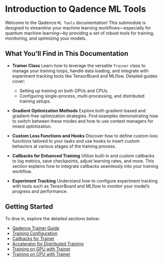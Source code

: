 # Introduction to Qadence ML Tools

Welcome to the Qadence `ML Tools` documentation! This submodule is designed to streamline your machine learning workflows—especially for quantum machine learning—by providing a set of robust tools for training, monitoring, and optimizing your models.

## What You'll Find in This Documentation

- **Trainer Class**
  Learn how to leverage the versatile `Trainer` class to manage your training loops, handle data loading, and integrate with experiment tracking tools like TensorBoard and MLflow. Detailed guides cover:

    - Setting up training on both GPUs and CPUs.
    - Configuring single-process, multi-processing, and distributed training setups.

- **Gradient Optimization Methods**
  Explore both gradient-based and gradient-free optimization strategies. Find examples demonstrating how to switch between these modes and how to use context managers for mixed optimization.

- **Custom Loss Functions and Hooks**
  Discover how to define custom loss functions tailored to your tasks and use hooks to insert custom behaviors at various stages of the training process.

- **Callbacks for Enhanced Training**
  Utilize built-in and custom callbacks to log metrics, save checkpoints, adjust learning rates, and more. This section explains how to integrate callbacks seamlessly into your training workflow.

- **Experiment Tracking**
  Understand how to configure experiment tracking with tools such as TensorBoard and MLflow to monitor your model’s progress and performance.

## Getting Started

To dive in, explore the detailed sections below:

  - [Qadence Trainer Guide](./trainer.md)
  - [Training Configuration](./data_and_config.md)
  - [Callbacks for Trainer](./callbacks.md)
  - [Accelerator for Distributed Training](./accelerator_doc.md)
  - [Training on GPU with Trainer](./GPU.md)
  - [Training on CPU with Trainer](./CPU.md)
